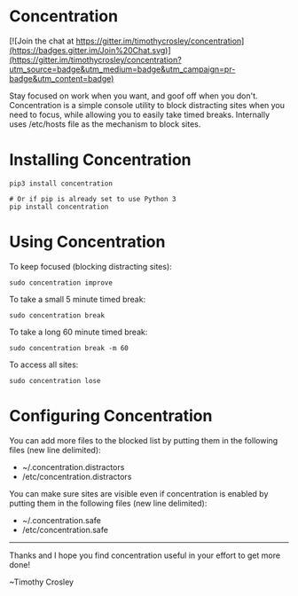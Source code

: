 Concentration
============================
[![Join the chat at https://gitter.im/timothycrosley/concentration](https://badges.gitter.im/Join%20Chat.svg)](https://gitter.im/timothycrosley/concentration?utm_source=badge&utm_medium=badge&utm_campaign=pr-badge&utm_content=badge)

Stay focused on work when you want, and goof off when you don't. Concentration is a simple
console utility to block distracting sites when you need to focus, while allowing you to easily
take timed breaks. Internally uses /etc/hosts file as the mechanism to block sites.


Installing Concentration
============================

    pip3 install concentration

    # Or if pip is already set to use Python 3
    pip install concentration


Using Concentration
============================

To keep focused (blocking distracting sites):

    sudo concentration improve

To take a small 5 minute timed break:

    sudo concentration break

To take a long 60 minute timed break:

    sudo concentration break -m 60

To access all sites:

    sudo concentration lose


Configuring Concentration
============================

You can add more files to the blocked list by putting them in the following files (new line delimited):
- ~/.concentration.distractors
- /etc/concentration.distractors


You can make sure sites are visible even if concentration is enabled by putting them in the following files (new line delimited):
- ~/.concentration.safe
- /etc/concentration.safe

--------------------------------------------

Thanks and I hope you find concentration useful in your effort to get more done!

~Timothy Crosley
